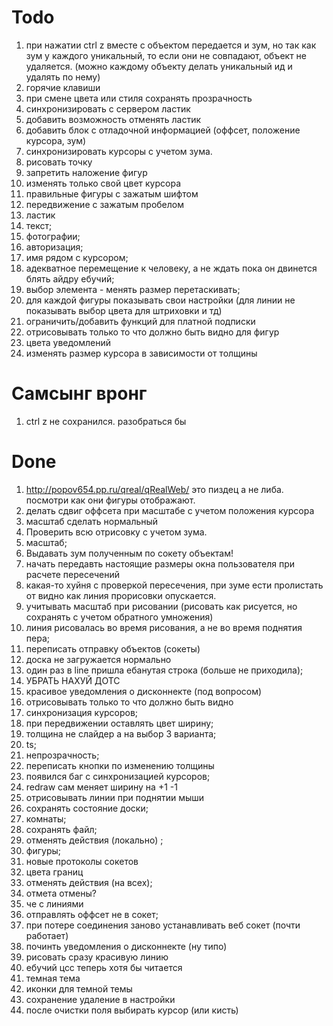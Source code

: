 # Todo

1.  при нажатии ctrl z вместе с объектом передается и зум, но так как зум у каждого уникальный, то если они не совпадают, объект не удаляется. (можно каждому объекту делать уникальный ид и удалять по нему)
2.  горячие клавиши
3.  при смене цвета или стиля сохранять прозрачность
4.  синхронизировать с сервером ластик
5.  добавить возможность отменять ластик
6.  добавить блок с отладочной информацией (оффсет, положение курсора, зум)
7.  синхронизировать курсоры с учетом зума.
8.  рисовать точку
9.  запретить наложение фигур
10. изменять только свой цвет курсора
11. правильные фигуры с зажатым шифтом
12. передвижение с зажатым пробелом
13. ластик
14. текст;
15. фотографии;
16. авторизация;
17. имя рядом с курсором;
18. адекватное перемещение к человеку, а не ждать пока он двинется блять айдру ебучий;
19. выбор элемента - менять размер перетаскивать;
20. для каждой фигуры показывать свои настройки (для линии не показывать выбор цвета для штриховки и тд)
21. ограничить/добавить функций для платной подписки
22. отрисовывать только то что должно быть видно для фигур
23. цвета уведомлений
24. изменять размер курсора в зависимости от толщины

# Самсынг вронг
1. ctrl z не сохранился. разобраться бы

# Done

1. http://popov654.pp.ru/qreal/qRealWeb/ это пиздец а не либа. посмотри как они фигуры отображают.
2. делать сдвиг оффсета при масштабе с учетом положения курсора
3. масштаб сделать нормальный
4. Проверить всю отрисовку с учетом зума.
5. масштаб;
6. Выдавать зум полученным по сокету объектам!
7. начать передавть настоящие размеры окна пользователя при расчете пересечений
8. какая-то хуйня с проверкой пересечения, при зуме ести пролистать от видно как линия прорисовки опускается.
9. учитывать масштаб при рисовании (рисовать как рисуется, но сохранять с учетом обратного умножения)
10. линия рисовалась во время рисования, а не во время поднятия пера;
11. переписать отправку объектов (сокеты)
12. доска не загружается нормально
13. один раз в line пришла ебанутая строка (больше не приходила);
14. УБРАТЬ НАХУЙ ДОТС
15. красивое уведомления о дисконнекте (под вопросом)
16. отрисовывать только то что должно быть видно
17. синхронизация курсоров;
18. при передвижении оставлять цвет ширину;
19. толщина не слайдер а на выбор 3 варианта;
20. ts;
21. непрозрачность;
22. переписать кнопки по изменению толщины
23. появился баг с синхронизацией курсоров;
24. redraw сам меняет ширину на +1 -1
25. отрисовывать линии при поднятии мыши
26. сохранять состояние доски;
27. комнаты;
28. сохранять файл;
29. отменять действия (локально) ;
30. фигуры;
31. новые протоколы сокетов
32. цвета границ
33. отменять действия (на всех);
34. отмета отмены?
35. че с линиями
36. отправлять оффсет не в сокет;
37. при потере соединения заново устанавливать веб сокет (почти работает)
38. починть уведомления о дисконнекте (ну типо)
39. рисовать сразу красивую линию
40. ебучий цсс теперь хотя бы читается
41. темная тема
42. иконки для темной темы
43. сохранение удаление в настройки
44. после очистки поля выбирать курсор (или кисть)
